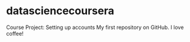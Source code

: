 datasciencecoursera
===================

Course Project: Setting up accounts
My first repository on GitHub.
I love coffee!
